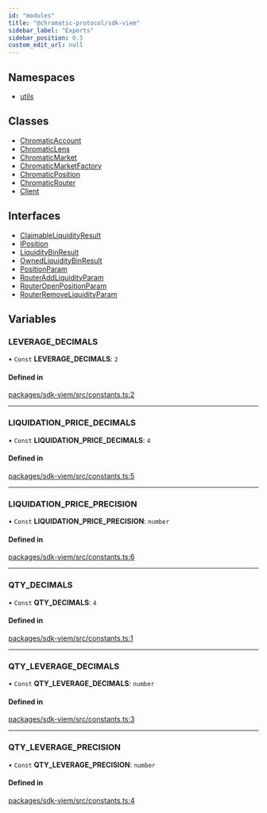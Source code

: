 ```yaml
---
id: "modules"
title: "@chromatic-protocol/sdk-viem"
sidebar_label: "Exports"
sidebar_position: 0.5
custom_edit_url: null
---
```


## Namespaces

- [utils](namespaces/utils.md)

## Classes

- [ChromaticAccount](classes/ChromaticAccount.md)
- [ChromaticLens](classes/ChromaticLens.md)
- [ChromaticMarket](classes/ChromaticMarket.md)
- [ChromaticMarketFactory](classes/ChromaticMarketFactory.md)
- [ChromaticPosition](classes/ChromaticPosition.md)
- [ChromaticRouter](classes/ChromaticRouter.md)
- [Client](classes/Client.md)

## Interfaces

- [ClaimableLiquidityResult](interfaces/ClaimableLiquidityResult.md)
- [IPosition](interfaces/IPosition.md)
- [LiquidityBinResult](interfaces/LiquidityBinResult.md)
- [OwnedLiquidityBinResult](interfaces/OwnedLiquidityBinResult.md)
- [PositionParam](interfaces/PositionParam.md)
- [RouterAddLiquidityParam](interfaces/RouterAddLiquidityParam.md)
- [RouterOpenPositionParam](interfaces/RouterOpenPositionParam.md)
- [RouterRemoveLiquidityParam](interfaces/RouterRemoveLiquidityParam.md)

## Variables

### LEVERAGE\_DECIMALS

• `Const` **LEVERAGE\_DECIMALS**: ``2``

#### Defined in

[packages/sdk-viem/src/constants.ts:2](https://github.com/chromatic-protocol/sdk/blob/0919269/packages/sdk-viem/src/constants.ts#L2)

___

### LIQUIDATION\_PRICE\_DECIMALS

• `Const` **LIQUIDATION\_PRICE\_DECIMALS**: ``4``

#### Defined in

[packages/sdk-viem/src/constants.ts:5](https://github.com/chromatic-protocol/sdk/blob/0919269/packages/sdk-viem/src/constants.ts#L5)

___

### LIQUIDATION\_PRICE\_PRECISION

• `Const` **LIQUIDATION\_PRICE\_PRECISION**: `number`

#### Defined in

[packages/sdk-viem/src/constants.ts:6](https://github.com/chromatic-protocol/sdk/blob/0919269/packages/sdk-viem/src/constants.ts#L6)

___

### QTY\_DECIMALS

• `Const` **QTY\_DECIMALS**: ``4``

#### Defined in

[packages/sdk-viem/src/constants.ts:1](https://github.com/chromatic-protocol/sdk/blob/0919269/packages/sdk-viem/src/constants.ts#L1)

___

### QTY\_LEVERAGE\_DECIMALS

• `Const` **QTY\_LEVERAGE\_DECIMALS**: `number`

#### Defined in

[packages/sdk-viem/src/constants.ts:3](https://github.com/chromatic-protocol/sdk/blob/0919269/packages/sdk-viem/src/constants.ts#L3)

___

### QTY\_LEVERAGE\_PRECISION

• `Const` **QTY\_LEVERAGE\_PRECISION**: `number`

#### Defined in

[packages/sdk-viem/src/constants.ts:4](https://github.com/chromatic-protocol/sdk/blob/0919269/packages/sdk-viem/src/constants.ts#L4)
